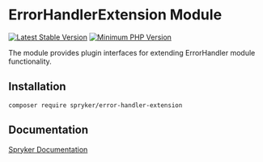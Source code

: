 # ErrorHandlerExtension Module
[![Latest Stable Version](https://poser.pugx.org/spryker/error-handler-extension/v/stable.svg)](https://packagist.org/packages/spryker/error-handler-extension)
[![Minimum PHP Version](https://img.shields.io/badge/php-%3E%3D%208.2-8892BF.svg)](https://php.net/)

The module provides plugin interfaces for extending ErrorHandler module functionality.

## Installation

```
composer require spryker/error-handler-extension
```

## Documentation

[Spryker Documentation](https://docs.spryker.com)
